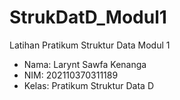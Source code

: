 # StrukDatD_Modul1
Latihan Pratikum Struktur Data Modul 1

- Nama: Larynt Sawfa Kenanga
- NIM: 202110370311189
- Kelas: Pratikum Struktur Data D
